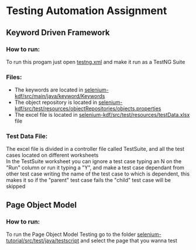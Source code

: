 # Testing Automation Assignment
## Keyword Driven Framework 
### How to run:
To run this progam just open [testng.xml](selenium-kdf/testng.xml) and make it run as a TestNG Suite <br>

### Files:
* The keywords are located in [selenium-kdf/src/main/java/keyword/Keywords](selenium-kdf/src/main/java/keyword/Keywords)<br>
* The object repository is located in [selenium-kdf/src/test/resources/objectRepositories/objects.properties](selenium-kdf/src/test/resources/objectRepositories/objects.properties)<br>
* The excel file is located in [selenium-kdf/src/test/resources/testData.xlsx](selenium-kdf/src/test/resources/testData.xlsx) file <br>

### Test Data File:
The excel file is divided in a controller file called TestSuite, and all the test cases located on different worksheets <br>
In the TestSuite worksheet you can ignore a test case typing an N on the "Run" column or run it typing a "Y", and make a test case dependant from other test case writing the name of the test case to which is dependent, this makes it so if the "parent" test case fails the "child" test case will be skipped <br>

## Page Object Model
### How to run:
 To run the Page Object Model Testing go to the folder [selenium-tutorial/src/test/java/testscript](selenium-tutorial/src/test/java/testscript) and select the page that you wanna test
 
